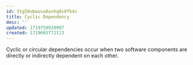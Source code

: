 ```yaml
---
id: 5tg50ubwuva8axhq0s8fk4c
title: Cyclic Dependency
desc: ''
updated: 1719759920997
created: 1719665772113
---
```


Cyclic or circular dependencies occur when two software components are directly or indirectly dependent on each other.
